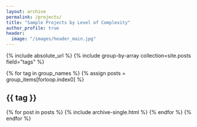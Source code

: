```yaml
---
layout: archive
permalink: /projects/
title: "Sample Projects by Level of Complexity"
author_profile: true
header:
  image: "/images/header_main.jpg"
---
```


{% include absolute_url %}
{% include group-by-array collection=site.posts field="tags" %}

{% for tag in group_names %}
  {% assign posts = group_items[forloop.index0] %}
  <h2 id="{{ tag | slugify }}" class="archive__subtitle">{{ tag }}</h2>
  {% for post in posts %}
    {% include archive-single.html %}
  {% endfor %}
{% endfor %}

